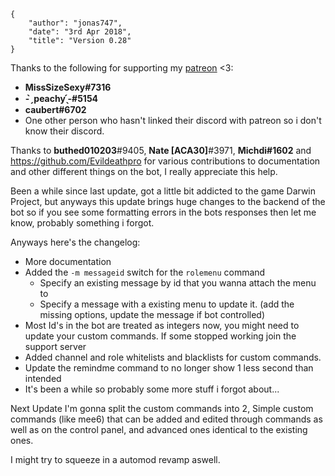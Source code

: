     {
        "author": "jonas747",
        "date": "3rd Apr 2018",
        "title": "Version 0.28"
    }

Thanks to the following for supporting my [patreon](https://www.patreon.com/sgpdb) <3:

 - **MissSizeSexy#7316**
 - **- ̗̀ peachy ̖́-#5154**
 - **caubert#6702**
 - One other person who hasn't linked their discord with patreon so i don't know their discord.

Thanks to **buthed010203**#9405, **Nate [ACA30]**#3971, **Michdi#1602** and https://github.com/Evildeathpro  for various contributions to documentation and other different things on the bot, I really appreciate this help.

Been a while since last update, got a little bit addicted to the game Darwin Project, but anyways this update brings huge changes to the backend of the bot so if you see some formatting errors in the bots responses then let me know, probably something i forgot.

Anyways here's the changelog:

 - More documentation
 - Added the `-m messageid` switch for the `rolemenu` command
     + Specify an existing message by id that you wanna attach the menu to
     + Specify a message with a existing menu to update it. (add the missing options, update the message if bot controlled)
 - Most Id's in the bot are treated as integers now, you might need to update your custom commands. If some stopped working join the support server
 - Added channel and role whitelists and blacklists for custom commands.
 - Update the remindme command to no longer show 1 less second than intended
 - It's been a while so probably some more stuff i forgot about...

Next Update I'm gonna split the custom commands into 2, Simple custom commands (like mee6) that can be added and edited through commands as well as on the control panel, and advanced ones identical to the existing ones.

I might try to squeeze in a automod revamp aswell.

